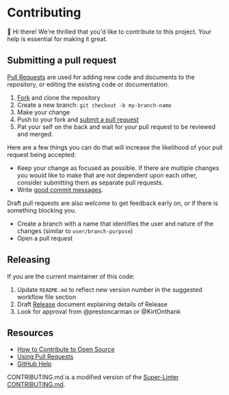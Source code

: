 # Contributing

:wave: Hi there!
We're thrilled that you'd like to contribute to this project.
Your help is essential for making it great.

## Submitting a pull request

[Pull Requests][pulls] are used for adding new code and documents to the repository, or editing the existing code or documentation.

1. [Fork][fork] and clone the repository
1. Create a new branch: `git checkout -b my-branch-name`
1. Make your change
1. Push to your fork and [submit a pull request][pr]
1. Pat your self on the back and wait for your pull request to be reviewed and merged.

Here are a few things you can do that will increase the likelihood of your pull request being accepted:

- Keep your change as focused as possible. If there are multiple changes you would like to make that are not dependent upon each other, consider submitting them as separate pull requests.
- Write [good commit messages](http://tbaggery.com/2008/04/19/a-note-about-git-commit-messages.html).

Draft pull requests are also welcome to get feedback early on, or if there is something blocking you.

- Create a branch with a name that identifies the user and nature of the changes (similar to `user/branch-purpose`)
- Open a pull request

## Releasing

If you are the current maintainer of this code:

1. Update `README.md` to reflect new version number in the suggested workflow file section
2. Draft [Release](https://help.github.com/en/github/administering-a-repository/managing-releases-in-a-repository) document explaining details of Release
3. Look for approval from @prestoncarman or @KirtOnthank

## Resources

- [How to Contribute to Open Source](https://opensource.guide/how-to-contribute/)
- [Using Pull Requests](https://help.github.com/articles/about-pull-requests/)
- [GitHub Help](https://help.github.com)

[pulls]: https://github.com/Open-Acidification/TankController/pulls
[pr]: https://github.com/Open-Acidification/TankController/compare
[fork]: https://github.com/Open-Acidification/TankController/fork

CONTRIBUTING.md is a modified version of the [Super-Linter CONTRIBUTING.md](https://github.com/github/super-linter/blob/master/.github/CONTRIBUTING.md).
